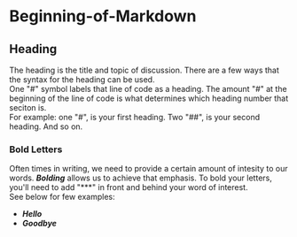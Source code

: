 # Beginning-of-Markdown

## Heading
The heading is the title and topic of discussion. There are a few ways that the syntax for the heading can be used.   
One "#" symbol labels that line of code as a heading. The amount "#" at the beginning of the line of code is what determines which heading number that seciton is.    
For example: one "#", is your first heading. Two "##", is your second heading. And so on.   

### Bold Letters
Often times in writing, we need to provide a certain amount of intesity to our words. ***Bolding*** allows us to achieve that emphasis. To bold your letters, you'll need to add "***" in front and behind your word of interest.  
See below for few examples:   
- ***Hello***
- ***Goodbye***
